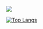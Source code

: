 <img src="https://media.giphy.com/media/11XxC0wD3jVSCI/giphy.gif" />
  
  
[![Top Langs](https://github-readme-stats.vercel.app/api/top-langs/?username=randompiche&hide=css&layout=compact)](https://github.com/anuraghazra/github-readme-stats)
